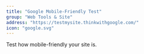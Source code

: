 ```yaml
---
title: "Google Mobile-Friendly Test"
group: "Web Tools & Site"
address: "https://testmysite.thinkwithgoogle.com/"
icon: "google.svg"
---
```

Test how mobile-friendly your site is.
